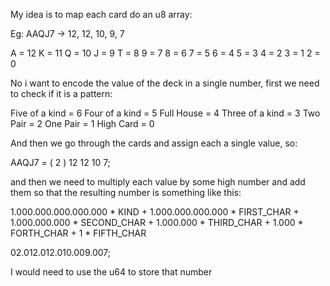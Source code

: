 My idea is to map each card do an u8 array:

Eg: AAQJ7 -> 12, 12, 10, 9, 7

A = 12
K = 11
Q = 10
J = 9
T = 8
9 = 7
8 = 6 
7 = 5
6 = 4
5 = 3
4 = 2
3 = 1
2 = 0

No i want to encode the value of the deck in a single number, first we need to check if it is a pattern:

Five of a kind  = 6
Four of a kind  = 5
Full House      = 4
Three of a kind = 3
Two Pair        = 2
One Pair        = 1
High Card       = 0

And then we go through the cards and assign each a single value, so: 

AAQJ7 = ( 2 ) 12 12 10 7;

and then we need to multiply each value by some high number and add them so that the resulting number is something like this:

1.000.000.000.000.000 * KIND +
1.000.000.000.000     * FIRST_CHAR +
1.000.000.000         * SECOND_CHAR +
1.000.000             * THIRD_CHAR +
1.000                 * FORTH_CHAR +
1                     * FIFTH_CHAR

02.012.012.010.009.007;

I would need to use the u64 to store that number
